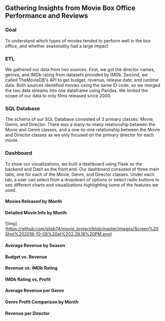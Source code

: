 ## Gathering Insights from Movie Box Office Performance and Reviews

### Goal

To understand which types of movies tended to perform well in the box office, and whether seasonality had a large impact 

### ETL

We gathered our data from two sources. First, we got the director names, genres, and IMDb rating from datasets provided by IMDb. Second, we called TheMovieDB's API to get budget, revenue, release date, and runtime data. Both sources identified movies using the same ID code, so we merged the two data streams into one dataframe using Pandas. We limited the scope of our data to only films released since 2000.

### SQL Database

The schema of our SQL Database consisted of 3 primary classes: Movie, Genre, and Director. There was a many-to-many relationship between the Movie and Genre classes, and a one-to-one relationship between the Movie and Director classes as we only focused on the primary director for each movie.

### Dashboard

To show our visualizations, we built a dashboard using Flask as the backend and Dash as the front end.  Our dashboard consisted of three main tabs, one for each of the Movie, Genre, and Director classes. Under each tab, a user can select from a dropdown of options or select radio buttons to see different charts and visualizations highlighting some of the features we used. 

#### Movies Released by Month 

#### Detailed Movie Info by Month
![img] (https://github.com/slieb74/movie_project/blob/master/images/Screen%20Shot%202018-10-08%20at%202.39.18%20PM.png)

#### Average Revenue by Season

#### Budget vs. Revenue

#### Revenue vs. IMDb Rating

#### IMDb Rating vs. Profit

#### Average Revenue per Genre

#### Genre Profit Comparison by Month

#### Revenue per Director
